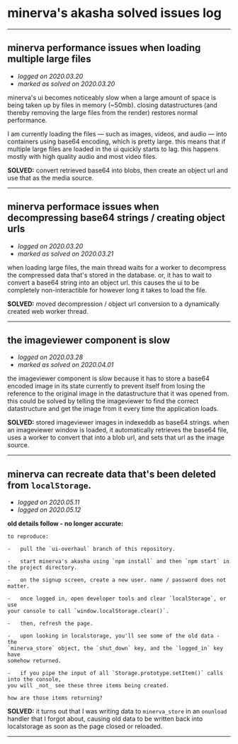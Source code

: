 # minerva's akasha solved issues log

---

## minerva performance issues when loading multiple large files

-   *logged on 2020.03.20*
-   *marked as solved on 2020.03.20*

minerva's ui becomes noticeably slow when a large amount of space is being taken up by files in memory (~50mb). closing datastructures (and thereby removing the large files from the render) restores normal performance.

I am currently loading the files &mdash; such as images, videos, and audio &mdash; into containers using base64 encoding, which is pretty large. this means that if multiple large files are loaded in the ui quickly starts to lag. this happens mostly with high quality audio and most video files.

**SOLVED:** convert retrieved base64 into blobs, then create an object url and use that as the media source.

---

## minerva performace issues when decompressing base64 strings / creating object urls

-   *logged on 2020.03.20*
-   *marked as solved on 2020.03.21*

when loading large files, the main thread waits for a worker to decompress the compressed data that's stored in the database. or, it has to wait to convert a base64 string into an object url. this causes the ui to be completely non-interactible for however long it takes to load the file.

**SOLVED:** moved decompression / object url conversion to a dynamically created web worker thread.

---

## the imageviewer component is slow

-   *logged on 2020.03.28*
-   *marked as solved on 2020.04.01*

the imageviewer component is slow  because it has to store a base64 encoded image in its state currently to prevent itself from losing the reference to the original image in the datastructure that it was opened from. this could be solved by telling the imageviewer to find the correct datastructure and get the image from it every time the application loads.

**SOLVED:** stored imageviewer images in indexeddb as base64 strings. when an imageviewer window is loaded, it automatically retrieves the base64 file, uses a worker to convert that into a blob url, and sets that url as the image source.

---

## minerva can recreate data that's been deleted from `localStorage`.

-   *logged on 2020.05.11*
-   *logged on 2020.05.12*

**old details follow - no longer accurate:**

```
to reproduce:

-   pull the `ui-overhaul` branch of this repository.

-   start minerva's akasha using `npm install` and then `npm start` in the project directory.

-   on the signup screen, create a new user. name / password does not matter.

-   once logged in, open developer tools and clear `localStorage`, or use
your console to call `window.localStorage.clear()`.

-   then, refresh the page.

-   upon looking in localstorage, you'll see some of the old data - the
`minerva_store` object, the `shut_down` key, and the `logged_in` key have
somehow returned.

-   if you pipe the input of all `Storage.prototype.setItem()` calls into the console,
you will _not_ see these three items being created.

how are those items returning?
```

**SOLVED:** it turns out that I was writing data to `minerva_store` in an `onunload` handler that I forgot about, causing old data to be written back into localstorage as soon as the page closed or reloaded.

---
